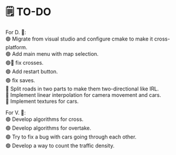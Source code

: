 
# 🗒️ TO-DO
  For D. 👤:\
🟢 Migrate from visual studio and configure cmake to make it cross-platform.\
🟢 Add main menu with map selection.\
🟢🔴 fix crosses.\
🟢 Add restart button.\
🟢 fix saves.\
🔴 Split roads in two parts to make them two-directional like IRL.\
🔴 Implement linear interpolation for camera movement and cars.\
🔴 Implement textures for cars.

  For V. 👤:\
🟢 Develop algorithms for cross.\
🟢 Develop algorithms for overtake.\
🟢 Try to fix a bug with cars going through each other.\
🟢 Develop a way to count the traffic density.
